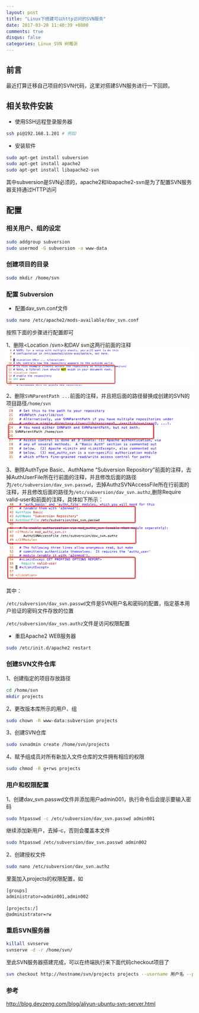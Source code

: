 ```yaml
---
layout: post
title: "Linux下搭建可以http访问的SVN服务"
date: 2017-03-28 11:40:39 +0800
comments: true
disqus: false
categories: Linux SVN 树莓派
---
```

## 前言
最近打算迁移自己项目的SVN代码，这里对搭建SVN服务进行一下回顾。

## 相关软件安装
* 使用SSH远程登录服务器

``` sh
ssh pi@192.168.1.201 # 例如
```
<!-- more -->
* 安装软件

``` sh
sudo apt-get install subversion
sudo apt-get install apache2
sudo apt-get install libapache2-svn
```
其中subversion是SVN必须的，apache2和libapache2-svn是为了配置SVN服务器支持通过HTTP访问

## 配置

### 相关用户、组的设定

``` sh
sudo addgroup subversion
sudo usermod -G subversion -a www-data
```
### 创建项目的目录

``` sh
sudo mkdir /home/svn
```

### 配置 Subversion

* 配置dav_svn.conf文件

``` sh
sudo nano /etc/apache2/mods-available/dav_svn.conf
```
按照下面的步骤进行配置即可

1、删除<Location /svn>和DAV svn这两行前面的注释
![temp](/images/2017/03/28/svn_01.png)

2、删除`SVNParentPath ...`前面的注释，并且把后面的路径替换成创建的SVN的项目路径`/home/svn`
![temp](/images/2017/03/28/svn_02.png)

3、删除AuthType Basic、AuthName “Subversion Repository”前面的注释，去掉AuthUserFile所在行前面的注释，并且修改后面的路径为`/etc/subversion/dav_svn.passwd`，去掉AuthzSVNAccessFile所在行前面的注释，并且修改后面的路径为`/etc/subversion/dav_svn.authz`,删除Require valid-user和</Location>前面的注释，具体如下所示：
![temp](/images/2017/03/28/svn_03.png)

其中：

`/etc/subversion/dav_svn.passwd`文件是SVN用户名和密码的配置，指定基本用户验证的密码文件存放的位置   

`/etc/subversion/dav_svn.authz`文件是访问权限配置

* 重启Apache2 WEB服务器

``` sh
sudo /etc/init.d/apache2 restart
```

### 创建SVN文件仓库
1、创建指定的项目存放路径

``` sh
cd /home/svn
mkdir projects
```

2、更改版本库所示的用户、组

``` sh
sudo chown -R www-data:subversion projects
```

3、创建SVN仓库

``` sh
sudo svnadmin create /home/svn/projects
```

4、赋予组成员对所有新加入文件仓库的文件拥有相应的权限

``` sh
sudo chmod -R g+rws projects
```
### 用户和权限配置
1、创建dav_svn.passwd文件并添加用户admin001，执行命令后会提示要输入密码

``` sh
sudo htpasswd -c /etc/subversion/dav_svn.passwd admin001
```

继续添加新用户，去掉-c，否则会覆盖本文件


``` sh
sudo htpasswd /etc/subversion/dav_svn.passwd admin002
```

2、创建授权文件

``` sh
sudo nano /etc/subversion/dav_svn.authz
```
里面加入projects的权限配置，如

``` text
[groups]
administrator=admin001,admin002

[projects:/]
@administrator=rw
```

### 重启SVN服务器

``` sh
killall svnserve
svnserve -d -r /home/svn/
```

至此SVN服务器搭建完成，可以在终端执行来下面代码checkout项目了

``` sh
svn checkout http://hostname/svn/projects projects --username 用户名 --password 密码
```

### 参考
<http://blog.devzeng.com/blog/aliyun-ubuntu-svn-server.html>

